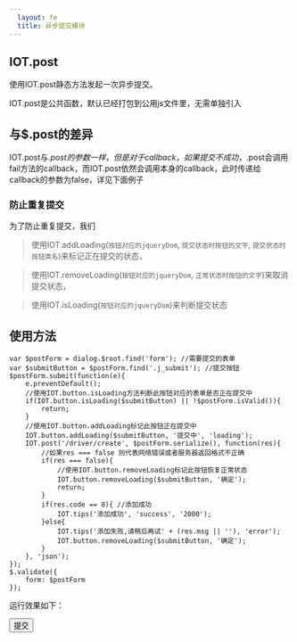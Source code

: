 ```yaml
---
  layout: fe
  title: 异步提交模块
---
```


## IOT.post

使用IOT.post静态方法发起一次异步提交。

IOT.post是公共函数，默认已经打包到公用js文件里，无需单独引入


## 与$.post的差异

IOT.post与$.post的参数一样，但是对于callback，如果提交不成功，$.post会调用fail方法的callback，而IOT.post依然会调用本身的callback，此时传递给callback的参数为false，详见下面例子

### 防止重复提交

为了防止重复提交，我们

> 使用IOT.addLoading(`按钮对应的jqueryDom`, `提交状态时按钮的文字`, `提交状态时按钮类名`)来标记正在提交的状态，

> 使用IOT.removeLoading(`按钮对应的jqueryDom`, `正常状态时按钮的文字`)来取消提交状态，

> 使用IOT.isLoading(`按钮对应的jqueryDom`)来判断提交状态


## 使用方法



    var $postForm = dialog.$root.find('form'); //需要提交的表单
    var $submitButton = $postForm.find('.j_submit'); //提交按钮
    $postForm.submit(function(e){
        e.preventDefault();
        //使用IOT.button.isLoading方法判断此按钮对应的表单是否正在提交中
        if(IOT.button.isLoading($submitButton) || !$postForm.isValid()){
            return;
        }
        //使用IOT.button.addLoading标记此按钮正在提交中
        IOT.button.addLoading($submitButton, '提交中', 'loading');
        IOT.post('/driver/create', $postForm.serialize(), function(res){
            //如果res === false 则代表网络错误或者服务器返回格式不正确
            if(res === false){
                //使用IOT.button.removeLoading标记此按钮恢复正常状态
                IOT.button.removeLoading($submitButton, '确定');
                return;
            }
            if(res.code == 0){ //添加成功
                IOT.tips('添加成功', 'success', '2000');
            }else{
                IOT.tips('添加失败,请稍后再试' + (res.msg || ''), 'error');
                IOT.button.removeLoading($submitButton, '确定');
            }
        }, 'json');
    });
    $.validate({
        form: $postForm
    });




运行效果如下：

<button onclick="submitDemo();" class="button j_submit">提交</button>

<script>
        function submitDemo(){
            var $button = $('.j_submit')
            IOT.button.addLoading($button, '提交中', 'loading');
            setTimeout(function(){
                IOT.tips('提交成功', 'success', '2000');
                IOT.button.removeLoading($button, '提交');
            }, 1500);
        }
</script>
